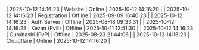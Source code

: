 | 2025-10-12 14:16:23 | Website | Online | 2025-10-12 14:16:20 |
| 2025-10-12 14:16:23 | Registration | Offline | 2025-09-09 16:40:23 |
| 2025-10-12 14:16:23 | Auth Server | Offline | 2025-08-18 09:33:31 |
| 2025-10-12 14:16:23 | Kezan (PvE) | Offline | 2025-10-11 12:51:30 |
| 2025-10-12 14:16:23 | Gurubashi (PvP) | Offline | 2025-08-23 21:44:06 |
| 2025-10-12 14:16:23 | Cloudflare | Online | 2025-10-12 14:16:20 |
